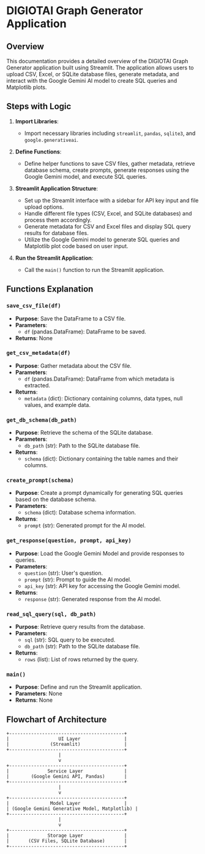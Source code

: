 # DIGIOTAI Graph Generator Application

## Overview

This documentation provides a detailed overview of the DIGIOTAI Graph Generator application built using Streamlit. The application allows users to upload CSV, Excel, or SQLite database files, generate metadata, and interact with the Google Gemini AI model to create SQL queries and Matplotlib plots.

## Steps with Logic

1. **Import Libraries**:

   - Import necessary libraries including `streamlit`, `pandas`, `sqlite3`, and `google.generativeai`.
2. **Define Functions**:

   - Define helper functions to save CSV files, gather metadata, retrieve database schema, create prompts, generate responses using the Google Gemini model, and execute SQL queries.
3. **Streamlit Application Structure**:

   - Set up the Streamlit interface with a sidebar for API key input and file upload options.
   - Handle different file types (CSV, Excel, and SQLite databases) and process them accordingly.
   - Generate metadata for CSV and Excel files and display SQL query results for database files.
   - Utilize the Google Gemini model to generate SQL queries and Matplotlib plot code based on user input.
4. **Run the Streamlit Application**:

   - Call the `main()` function to run the Streamlit application.

## Functions Explanation

### `save_csv_file(df)`

- **Purpose**: Save the DataFrame to a CSV file.
- **Parameters**:
  - `df` (pandas.DataFrame): DataFrame to be saved.
- **Returns**: None

### `get_csv_metadata(df)`

- **Purpose**: Gather metadata about the CSV file.
- **Parameters**:
  - `df` (pandas.DataFrame): DataFrame from which metadata is extracted.
- **Returns**:
  - `metadata` (dict): Dictionary containing columns, data types, null values, and example data.

### `get_db_schema(db_path)`

- **Purpose**: Retrieve the schema of the SQLite database.
- **Parameters**:
  - `db_path` (str): Path to the SQLite database file.
- **Returns**:
  - `schema` (dict): Dictionary containing the table names and their columns.

### `create_prompt(schema)`

- **Purpose**: Create a prompt dynamically for generating SQL queries based on the database schema.
- **Parameters**:
  - `schema` (dict): Database schema information.
- **Returns**:
  - `prompt` (str): Generated prompt for the AI model.

### `get_response(question, prompt, api_key)`

- **Purpose**: Load the Google Gemini Model and provide responses to queries.
- **Parameters**:
  - `question` (str): User's question.
  - `prompt` (str): Prompt to guide the AI model.
  - `api_key` (str): API key for accessing the Google Gemini model.
- **Returns**:
  - `response` (str): Generated response from the AI model.

### `read_sql_query(sql, db_path)`

- **Purpose**: Retrieve query results from the database.
- **Parameters**:
  - `sql` (str): SQL query to be executed.
  - `db_path` (str): Path to the SQLite database file.
- **Returns**:
  - `rows` (list): List of rows returned by the query.

### `main()`

- **Purpose**: Define and run the Streamlit application.
- **Parameters**: None
- **Returns**: None

## Flowchart of Architecture

```plaintext
+------------------------------------------+
|                  UI Layer                |
|               (Streamlit)                |
+------------------------------------------+
                   |
                   v
+------------------------------------------+
|              Service Layer               |
|        (Google Gemini API, Pandas)       |
+------------------------------------------+
                   |
                   v
+------------------------------------------+
|               Model Layer                |
| (Google Gemini Generative Model, Matplotlib) |
+------------------------------------------+
                   |
                   v
+------------------------------------------+
|              Storage Layer               |
|       (CSV Files, SQLite Database)       |
+------------------------------------------+
```
